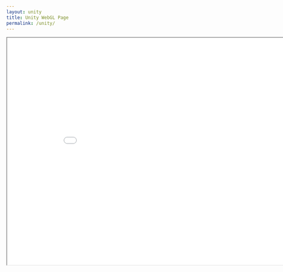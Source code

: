 ```yaml
---
layout: unity
title: Unity WebGL Page
permalink: /unity/
---
```




<iframe src="/neoncloud/index.html" width="900" height="600"></iframe>
